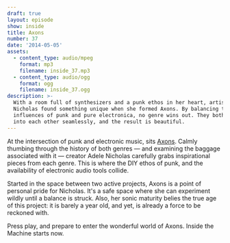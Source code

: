 ```yaml
---
draft: true
layout: episode
show: inside
title: Axons
number: 37
date: '2014-05-05'
assets:
  - content_type: audio/mpeg
    format: mp3
    filename: inside_37.mp3
  - content_type: audio/ogg
    format: ogg
    filename: inside_37.ogg
description: >-
  With a room full of synthesizers and a punk ethos in her heart, artist Adele
  Nicholas found something unique when she formed Axons. By balancing the
  influences of punk and pure electronica, no genre wins out. They both blend
  into each other seamlessly, and the result is beautiful.
---
```

At the intersection of punk and electronic music, sits [Axons](http://axonsband.com). Calmly thumbing through the history of both genres &mdash; and examining the baggage associated with it &mdash; creator Adele Nicholas carefully grabs inspirational pieces from each genre. This is where the DIY ethos of punk, and the availability of electronic audio tools collide.

Started in the space between two active projects, Axons is a point of personal pride for Nicholas. It's a safe space where she can experiment wildly until a balance is struck. Also, her sonic maturity belies the true age of this project: it is barely a year old, and yet, is already a force to be reckoned with.

Press play, and prepare to enter the wonderful world of Axons. Inside the Machine starts now.